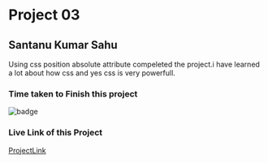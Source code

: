 # Project 03

## Santanu Kumar Sahu

Using css position absolute attribute compeleted the project.i have learned a lot about how css and yes css is very powerfull.  

### Time taken to Finish this project
![badge](https://img.shields.io/badge/Time%20Taken-1%20Hr%2030%20Min-brightgreen)

### Live Link of this Project
[ProjectLink](https://fsjswdproject03.netlify.app)
